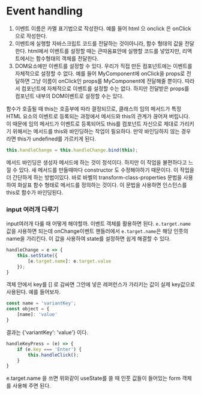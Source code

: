 # Event handling

1. 이벤트 이름은 카멜 표기법으로 작성한다.
예를 들어 html 으 onclick 은 onClick으로 작성한다.
2. 이벤트에 실행할 자바스크립트 코드를 전달하는 것이아니라, 함수 형태의 값을 전달한다.
html에서 이벤트를 설정할 때는 큰따옴표안에 실행할 코드를 넣었지만, 리액트에서는 함수형태의 객체를 전달한다.
3. DOM요소에만 이벤트를 설정할 수 있다.
우리가 직접 만든 컴포넌트에는 이벤트를 자체적으로 설정할 수 없다. 예를 들어 MyComponent에 onClick을 props로 전달하면 그냥 이름이 onClick인 props를 MyComponent에 전달해줄 뿐이다. 따라서 컴포넌트에 자체적으로 이벤트를 설정할 수는 없다. 하지만 전달받은 props를 컴포넌트 내부의 DOM이벤트로 설정할 수는 있다.


함수가 호출될 때 this는 호출부에 따라 결정되므로, 클래스의 임의 메서드가 특정 HTML 요소의 이벤트로 등록되는 과정에서 메서드와 this의 관계가 끊어져 버립니다. 이 때문에 임의 메서드가 이벤트로 등록되어도 this를 컴포넌트 자신으로 제대로 가리키기 위해서는 메서드를 this와 바인딩하는 작업이 필요하다. 만약 바인딩하지 않는 경우라면 this가 undefined를 가르키게 된다.
```js
this.handleChange = this.handleChange.bind(this);
```
메서드 바인딩은 생성자 메서드에 하는 것이 정석이다. 하지만 이 작업을 불편하다고 느낄 수 있다. 새 메서드를 만들때마다 constructor 도 수정해야하기 때문이다. 이 작업을 더 간단하게 하는 방법이있다. 바로 바벨의 transform-class-properties 문법을 사용하여 화살표 함수 형태로 메서드를 정의하는 것이다. 
이 문법을 사용하면 인스턴스를 this로 함수가 바인딩된다.

### input 여러개 다루기

input여러개 다룰 때 어떻게 해야할까. 이벤트 객체를 활용하면 된다. `e.target.name` 값을 사용하면 되는데 onChange이벤트 핸들러에서 `e.target.name`은 해당 인풋의 name을 가리킨다. 이 값을 사용하여 state를 설정하면 쉽게 해결할 수 있다.


```js
handleChange = e => {
    this.setState({
        [e.target.name]: e.target.value
    });
}
```
객체 안에서 key를 [] 로 감싸면 그안에 넣은 레퍼런스가 가리키는 값이 실제 key값으로 사용된다. 
예를 들어보자.
```js
const name = 'variantKey';
const object = {
    [name]: 'value'
}
```
결과는 {'variantKey': 'value'} 이다.

```js
handleKeyPress = (e) => {
    if (e.key === 'Enter') {
        this.handleClick();
    }
}
```

e.target.name 을 쓰면 위와같이 useState를 쓸 때 인풋 값들이 들어있는 form 객체를 사용해 주면 된다.